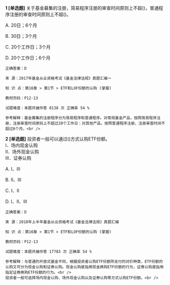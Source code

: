 **1 [单选题]** 关于基金募集的注册，简易程序注册的审查时间原则上不超()，普通程序注册的审查时间原则上不超()。

A. 20日；6个月

B. 30日；3个月

C. 20个工作日；3个月

D. 20个工作日；6个月

```
正确答案：D

来 源：2017年基金从业资格考试《基金法律法规》真题汇编一

知 识 点：第16章 > 第1节 > ETF和LOF份额的认购 (掌握)

教材页码：P12-13

试题难度：本题共被作答 8138 次 正确率 54 %

参考解释：基金募集的注册程序分为简易程序和普通程序。对常规基金产品，按照简易程序注册，注册审查时间原则上不超过20个工作日：对其他产品，按照普通程序注册，注册审查时间不超过6个月。<br />
```


**2 [单选题]** 
投资者一般可以通过()方式认购ETF份额。<br />
Ⅰ．场内现金认购<br />
Ⅱ．场外现金认购<br />
Ⅲ．证券认购

A. Ⅰ、Ⅲ

B. Ⅱ、Ⅲ

C. Ⅰ、Ⅱ

D. Ⅰ、Ⅱ、Ⅲ

```
正确答案：D

来 源：2018年上半年基金从业资格考试《基金法律法规》真题汇编

知 识 点：第16章 > 第1节 > ETF和LOF份额的认购 (掌握)

教材页码：P12-13

试题难度：本题共被作答 17783 次 正确率 54 %

参考解释：与普通的开放式基金不同，根据投资者认购ETF份额所支付的对价种类，ETF份额的认购又可分为现金认购和证券认购。现金认购是指用现金换购ETF份额的行为，证券认购是指用指定证券换购ETF份额的行为。<br />
投资者一般可选择场内现金认购、场外现金认购以及证券认购等方式认购ETF份额。<br />
```

